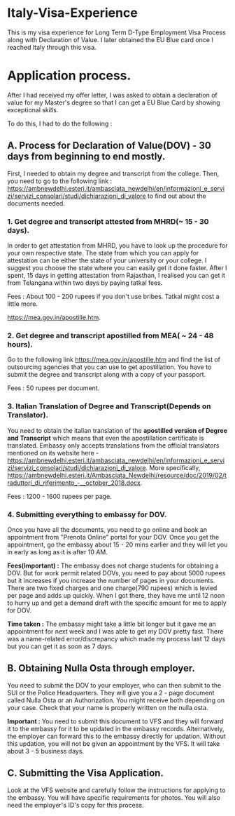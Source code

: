 # Italy-Visa-Experience

This is my visa experience for Long Term D-Type Employment Visa Process along with Declaration of Value. I later obtained the EU Blue card once I reached Italy through this visa.

# Application process.

After I had received my offer letter, I was asked to obtain a declaration of value for my Master's degree so that I can get a EU Blue Card by showing exceptional skills. 

To do this, I had to do the following :

## A. Process for Declaration of Value(DOV) - 30 days from beginning to end mostly.

First, I needed to obtain my degree and transcript from the college. Then, you need to go to the following link : https://ambnewdelhi.esteri.it/ambasciata_newdelhi/en/informazioni_e_servizi/servizi_consolari/studi/dichiarazioni_di_valore to find out about the documents needed.

### 1. Get degree and transcript attested from MHRD(~ 15 - 30 days).

In order to get attestation from MHRD, you have to look up the procedure for your own respective state.
The state from which you can apply for attestation can be either the state of your university or your college. I suggest you choose the state where you can easily get it done faster. After I spent, 15 days in getting attestation from Rajasthan, I realised you can get it from Telangana within two days by paying tatkal fees.

Fees : About 100 - 200 rupees if you don't use bribes. Tatkal might cost a little more.


https://mea.gov.in/apostille.htm.

### 2. Get degree and transcript apostilled from MEA( ~ 24 - 48 hours).

Go to the following link https://mea.gov.in/apostille.htm and find the list of outsourcing agencies that you can use to get apostillation. You have to submit the degree and transcript along with a copy of your passport. 

Fees : 50 rupees per document.


### 3. Italian Translation of Degree and Transcript(Depends on Translator).

You need to obtain the italian translation of the **apostilled version of Degree and Transcript** which means that even the apostillation certificate is translated. Embassy only accepts translations from the official translators mentioned on its website here  - https://ambnewdelhi.esteri.it/ambasciata_newdelhi/en/informazioni_e_servizi/servizi_consolari/studi/dichiarazioni_di_valore. More specifically, https://ambnewdelhi.esteri.it/Ambasciata_Newdelhi/resource/doc/2019/02/traduttori_di_riferimento_-__october_2018.docx.

Fees : 1200 - 1600 rupees per page.

### 4. Submitting everything to embassy for DOV.

Once you have all the documents, you need to go online and book an appointment from "Prenota Online" portal for your DOV. Once you get the appointment, go the embassy about 15 - 20 mins earlier and they will let you in early as long as it is after 10 AM. 

**Fees(Important) :** The embassy does not charge students for obtaining a DOV. But for work permit related DOVs, you need to pay about 5000 rupees but it increases if you increase the number of pages in your documents. There are two fixed charges and one charge(790 rupees) which is levied per page and adds up quickly. When I got there, they have me until 12 noon to hurry up and get a demand draft with the specific amount for me to apply for DOV. 

**Time taken :** The embassy might take a little bit longer but it gave me an appointment for next week and I was able to get my DOV pretty fast. There was a name-related error/discrepancy which made my process last 12 days but you can get it as soon as 7 days.

## B. Obtaining Nulla Osta through employer.

You need to submit the DOV to your employer, who can then submit to the SUI or the Police Headquarters. They will give you a 2 - page document called Nulla Osta or an Authorization. You might receive both depending on your case. Check that your name is properly written on the nulla osta.

**Important :** You need to submit this document to VFS and they will forward it to the embassy for it to be updated in the embassy records. Alternatively, the employer can forward this to the embassy directly for updation. Without this updation, you will not be given an appointment by the VFS. It will take about 3 - 5 business days. 

## C. Submitting the Visa Application.

Look at the VFS website and carefully follow the instructions for applying to the embassy. You will have specific requirements for photos. You will also need the employer's ID's copy for this process. 

